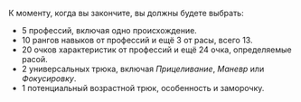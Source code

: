 К моменту, когда вы закончите, вы должны будете выбрать:
- 5 профессий, включая одно происхождение.
- 10 рангов навыков от профессий и ещё 3 от расы, всего 13.
- 20 очков характеристик от профессий и ещё 24 очка, определяемые расой.
- 2 универсальных трюка, включая *Прицеливание*, *Маневр* или *Фокусировку*.
- 1 потенциальный возрастной трюк, особенность и заморочку.